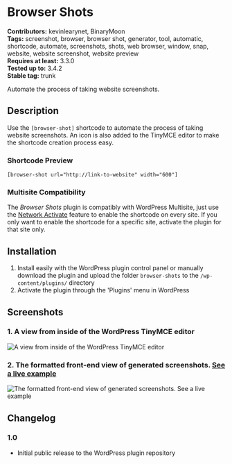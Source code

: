 # Browser Shots
**Contributors:** kevinlearynet, BinaryMoon  
**Tags:** screenshot, browser, browser shot, generator, tool, automatic, shortcode, automate, screenshots, shots, web browser, window, snap, website, website screenshot, website preview  
**Requires at least:** 3.3.0  
**Tested up to:** 3.4.2  
**Stable tag:** trunk  

Automate the process of taking website screenshots.

## Description

Use the `[browser-shot]` shortcode to automate the process of taking website screenshots. An icon is also added to the TinyMCE editor to make the shortcode creation process easy.

### Shortcode Preview

`[browser-shot url="http://link-to-website" width="600"]`

### Multisite Compatibility

The *Browser Shots* plugin is compatibly with WordPress Multisite, just use the [Network Activate](http://codex.wordpress.org/Create_A_Network#WordPress_Plugins) feature to enable the shortcode on every site. If you only want to enable the shortcode for a specific site, activate the plugin for that site only.

## Installation

1. Install easily with the WordPress plugin control panel or manually download the plugin and upload the folder `browser-shots` to the `/wp-content/plugins/` directory 
1. Activate the plugin through the 'Plugins' menu in WordPress

## Screenshots

### 1. A view from inside of the WordPress TinyMCE editor
![A view from inside of the WordPress TinyMCE editor](http://s.wordpress.org/extend/plugins/browser-shots/screenshot-1.png)

### 2. The formatted front-end view of generated screenshots. [See a live example](http://www.kevinleary.net/great-examples-software-web-design/)
![The formatted front-end view of generated screenshots. [See a live example](http://www.kevinleary.net/great-examples-software-web-design/)](http://s.wordpress.org/extend/plugins/browser-shots/screenshot-2.png)


## Changelog

### 1.0
* Initial public release to the WordPress plugin repository